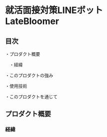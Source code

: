 # 就活面接対策LINEボット　LateBloomer

## 目次
・プロダクト概要

　・経緯
 
  ・このプロダクトの強み

・使用技術

・このプロダクトを通じて

## プロダクト概要
### 経緯

